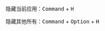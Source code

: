 隐藏当前应用：<kbd>Command</kbd> + <kbd>H</kbd>

隐藏其他所有：<kbd>Command</kbd> + <kbd>Option</kbd> + <kbd>H</kbd>